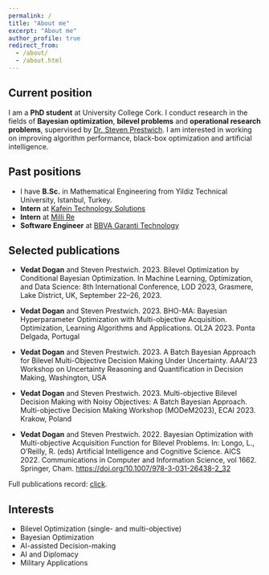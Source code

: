 ```yaml
---
permalink: /
title: "About me"
excerpt: "About me"
author_profile: true
redirect_from: 
  - /about/
  - /about.html
---
```


## Current position
I am a **PhD student** at University College Cork. I conduct research in the fields of **Bayesian optimization**, **bilevel problems** and **operational research problems**, supervised by [Dr. Steven Prestwich](http://publish.ucc.ie/researchprofiles/D005/sprestwich). I am interested in working on improving algorithm performance, black-box optimization and artificial intelligence.

## Past positions
- I have **B.Sc.** in Mathematical Engineering from Yildiz Technical University, Istanbul, Turkey.
- **Intern** at [Kafein Technology Solutions](https://www.kafein.com.tr/#)
- **Intern** at [Milli Re](https://www.millire.com/ing/anasayfa.html)
- **Software Engineer** at [BBVA Garanti Technology](https://www.garantibbvateknoloji.com.tr/)

## Selected publications
- **Vedat Dogan** and Steven Prestwich. 2023. Bilevel Optimization by Conditional Bayesian Optimization. In Machine Learning, Optimization, and Data Science: 8th International Conference, LOD 2023, Grasmere, Lake District, UK, September 22–26, 2023.

- **Vedat Dogan** and Steven Prestwich. 2023. BHO-MA: Bayesian Hyperparameter Optimization with Multi-objective Acquisition. Optimization, Learning Algorithms and Applications. OL2A 2023. Ponta Delgada, Portugal

- **Vedat Dogan** and Steven Prestwich. 2023. A Batch Bayesian Approach for Bilevel Multi-Objective Decision Making Under Uncertainty. AAAI'23 Workshop on Uncertainty Reasoning and Quantification in Decision Making, Washington, USA

- **Vedat Dogan** and Steven Prestwich. 2023. Multi-objective Bilevel Decision Making with Noisy Objectives: A Batch Bayesian Approach. Multi-objective Decision Making Workshop (MODeM2023), ECAI 2023. Krakow, Poland

- **Vedat Dogan** and Steven Prestwich. 2022. Bayesian Optimization with Multi-objective Acquisition Function for Bilevel Problems. In: Longo, L., O’Reilly, R. (eds) Artificial Intelligence and Cognitive Science. AICS 2022. Communications in Computer and Information Science, vol 1662. Springer, Cham. https://doi.org/10.1007/978-3-031-26438-2_32

Full publications record: [click](https://scholar.google.com/citations?user=58SPkuwAAAAJ&hl=en).


## Interests
- Bilevel Optimization (single- and multi-objective)
- Bayesian Optimization
- AI-assisted Decision-making
- AI and Diplomacy
- Military Applications


